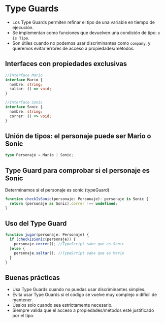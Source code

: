 # Type Guards

- Los Type Guards permiten refinar el tipo de una variable en tiempo de ejecución.
- Se implementan como funciones que devuelven una condición de tipo: `x is Tipo`.
- Son útiles cuando no podemos usar discriminantes como `company`, y queremos evitar errores de acceso a propiedades/métodos.

## Interfaces con propiedades exclusivas

```ts
//Interface Mario
interface Mario {
  nombre: string;
  saltar: () => void;
}

//Interface Sonic
interface Sonic {
  nombre: string;
  correr: () => void;
}
```

## Unión de tipos: el personaje puede ser Mario o Sonic

```ts
type Personaje = Mario | Sonic;
```

## Type Guard para comprobar si el personaje es Sonic

Determinamos si el personaje es sonic (typeGuard)

```ts
function checkIsSonic(personaje: Personaje): personaje is Sonic {
  return (personaje as Sonic).correr !== undefined;
}
```

## Uso del Type Guard

```ts
function jugar(personaje: Personaje) {
  if (checkIsSonic(personaje)) {
    personaje.correr(); //TypeScript sabe que es Sonic
  }else {
    personaje.saltar(); //TypeScript sabe que es Mario
  }
}
```

## Buenas prácticas

- Usa Type Guards cuando no puedas usar discriminantes simples.
- Evita usar Type Guards si el código se vuelve muy complejo o difícil de mantener.
- Úsalos solo cuando sea estrictamente necesario.
- Siempre valida que el acceso a propiedades/métodos esté justificado por el tipo.
